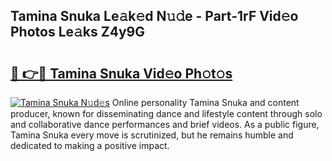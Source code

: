 ## Tamina Snuka Le𝚊k𝚎d N𝚞𝚍e - Part-1rF Vid𝚎o Photos Le𝚊ks Z4y9G

# <h2><a href="http://fbe8cl.evod.top/?m=Tamina+Snuka">🔗 👉🔴 Tamina Snuka Vid𝚎o Ph𝚘t𝚘s</a></h2>

[![Tamina Snuka N𝚞d𝚎s](https://i.imgur.com/8V9OHl7.gif)](http://fbe8cl.evod.top/?m=Tamina+Snuka)
Online personality Tamina Snuka and content producer, known for disseminating dance and lifestyle content through solo and collaborative dance performances and brief videos. As a public figure, Tamina Snuka every move is scrutinized, but he remains humble and dedicated to making a positive impact. 
